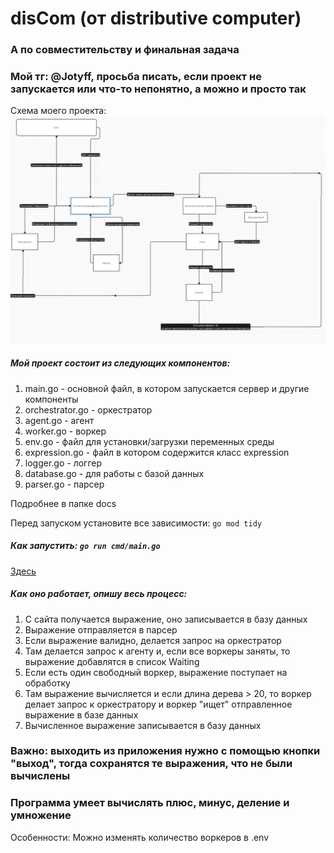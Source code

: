 # disCom (от distributive computer)
### А по совместительству и финальная задача
### Мой тг: @Jotyff, просьба писать, если проект не запускается или что-то непонятно, а можно и просто так

Схема моего проекта:
![](docs/plan.png)

##### Мой проект состоит из следующих компонентов:

1. main.go - основной файл, в котором запускается сервер и другие компоненты
2. orchestrator.go - оркестратор
3. agent.go - агент
4. worker.go - воркер
5. env.go - файл для установки/загрузки переменных среды
6. expression.go - файл в котором содержится класс expression 
7. logger.go - логгер
8. database.go - для работы с базой данных 
9. parser.go - парсер

Подробнее в папке docs

Перед запуском установите все зависимости: `go mod tidy`
##### Как запустить: `go run cmd/main.go`
[Здесь](http://localhost:8080)

##### Как оно работает, опишу весь процесс:
1. С сайта получается выражение, оно записывается в базу данных
2. Выражение отправляется в парсер
3. Если выражение валидно, делается запрос на оркестратор
4. Там делается запрос к агенту и, если все воркеры заняты, то выражение добавлятся в список Waiting
5. Если есть один свободный воркер, выражение поступает на обработку
6. Там выражение вычисляется и если длина дерева > 20, то воркер делает запрос к оркестратору и воркер "ищет" отправленное выражение в базе данных
7. Вычисленное выражение записывается в базу данных

### Важно: выходить из приложения нужно с помощью кнопки "выход", тогда сохранятся те выражения, что не были вычислены
### Программа умеет вычислять плюс, минус, деление и умножение 
Особенности:
Можно изменять количество воркеров в .env
